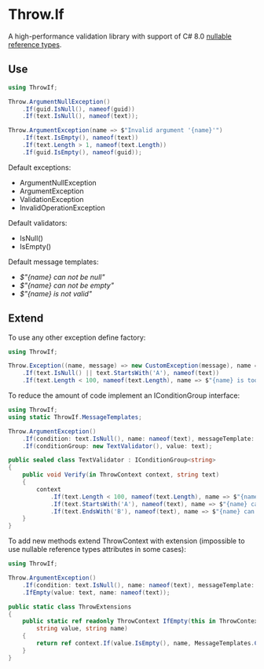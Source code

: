 # Throw.If

A high-performance validation library with support of C# 8.0 [nullable reference types](https://docs.microsoft.com/en-us/dotnet/csharp/nullable-references).

## Use

```c#
using ThrowIf;

Throw.ArgumentNullException()
    .If(guid.IsNull(), nameof(guid))
    .If(text.IsNull(), nameof(text));

Throw.ArgumentException(name => $"Invalid argument '{name}'")
    .If(text.IsEmpty(), nameof(text))
    .If(text.Length > 1, nameof(text.Length))
    .If(guid.IsEmpty(), nameof(guid));
```

Default exceptions:
- ArgumentNullException
- ArgumentException
- ValidationException
- InvalidOperationException

Default validators:
- IsNull()
- IsEmpty()

Default message templates:
- _$"{name} can not be null"_
- _$"{name} can not be empty"_
- _$"{name} is not valid"_

## Extend

To use any other exception define factory:

```c#
using ThrowIf;

Throw.Exception((name, message) => new CustomException(message), name => $"Wrong parameter '{name}'")
    .If(text.IsNull() || text.StartsWith('A'), nameof(text))
    .If(text.Length < 100, nameof(text.Length), name => $"{name} is too small");
```

To reduce the amount of code implement an IConditionGroup interface:

```c#
using ThrowIf;
using static ThrowIf.MessageTemplates;

Throw.ArgumentException()
    .If(condition: text.IsNull(), name: nameof(text), messageTemplate: CanNotBeNull)
    .If(conditionGroup: new TextValidator(), value: text);

public sealed class TextValidator : IConditionGroup<string>
{
    public void Verify(in ThrowContext context, string text)
    {
        context
            .If(text.Length < 100, nameof(text.Length), name => $"{name} can not be less than 100")
            .If(text.StartsWith('A'), nameof(text), name => $"{name} can not start with char 'A'")
            .If(text.EndsWith('B'), nameof(text), name => $"{name} can not end with char 'B'");
    }
}
```

To add new methods extend ThrowContext with extension (impossible to use nullable reference types attributes in some cases):

```c#
using ThrowIf;

Throw.ArgumentException()
    .If(condition: text.IsNull(), name: nameof(text), messageTemplate: MessageTemplates.CanNotBeNull)
    .IfEmpty(value: text, name: nameof(text));

public static class ThrowExtensions
{
    public static ref readonly ThrowContext IfEmpty(this in ThrowContext context,
        string value, string name)
    {
        return ref context.If(value.IsEmpty(), name, MessageTemplates.CanNotBeEmpty);
    }
}
```

